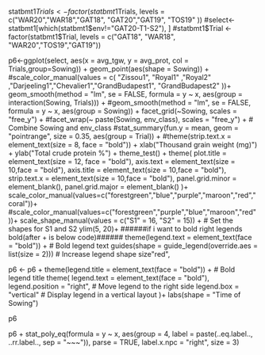 statbmt1$Trials <- factor(statbmt1$Trials, levels = c("WAR20","WAR18","GAT18", "GAT20","GAT19", "TOS19" ))
#select<-statbmt1[which(statbmt1$env!="GAT20-T1-S2"), ]
#statbmt1$Trial <- factor(statbmt1$Trial, levels = c("GAT18", "WAR18", "WAR20","TOS19","GAT19"))

p6<-ggplot(select, aes(x = avg_tgw, y = avg_prot, col = Trials,group=Sowing)) +
geom_point(aes(shape = Sowing)) +
#scale_color_manual(values = c( "Zissou1", "Royal1" ,"Royal2" ,"Darjeeling1","Chevalier1","GrandBudapest1", "GrandBudapest2" ))+
  geom_smooth(method = "lm", se = FALSE, formula = y ~ x, aes(group = interaction(Sowing, Trials))) +
  #geom_smooth(method = "lm", se = FALSE, formula = y ~ x, aes(group = Sowing)) +
  facet_grid(~Sowing, scales = "free_y") +
  #facet_wrap(~ paste(Sowing, env_class), scales = "free_y") +  # Combine Sowing and env_class
  #stat_summary(fun.y = mean, geom = "pointrange", size = 0.35, aes(group = Trial)) +
  #theme(strip.text.x = element_text(size = 8, face = "bold")) +
  xlab("Thousand grain weight (mg)") +
  ylab("Total crude protein %") +
  theme_test() +
  theme(
    plot.title = element_text(size = 12, face = "bold"),
    axis.text = element_text(size = 10,face = "bold"),
    axis.title = element_text(size = 10,face = "bold"),
    strip.text.x = element_text(size = 10,face = "bold"),
    panel.grid.minor = element_blank(),
    panel.grid.major = element_blank()
  )+ 
  scale_color_manual(values=c("forestgreen","blue","purple","maroon","red","coral"))+
  #scale_color_manual(values=c("forestgreen","purple","blue","maroon","red"))+
  scale_shape_manual(values = c("S1" = 16, "S2" = 15)) +  # Set the shapes for S1 and S2
  ylim(5, 20)+
  ######if i want to bold right legends bold(after + is below code)######
theme(legend.text = element_text(face = "bold")) +  # Bold legend text
  guides(shape = guide_legend(override.aes = list(size = 2)))  # Increase legend shape size"red",

p6 <- p6 +
  theme(legend.title = element_text(face = "bold")) +  # Bold legend title
  theme(
    legend.text = element_text(face = "bold"),
    legend.position = "right",  # Move legend to the right side
    legend.box = "vertical"     # Display legend in a vertical layout
  )+
  labs(shape = "Time of Sowing")
  
p6



p6 + stat_poly_eq(formula = y ~ x, 
                  aes(group = 4, label = paste(..eq.label.., ..rr.label.., sep = "~~~")),
                  parse = TRUE, label.x.npc = "right", size = 3)
